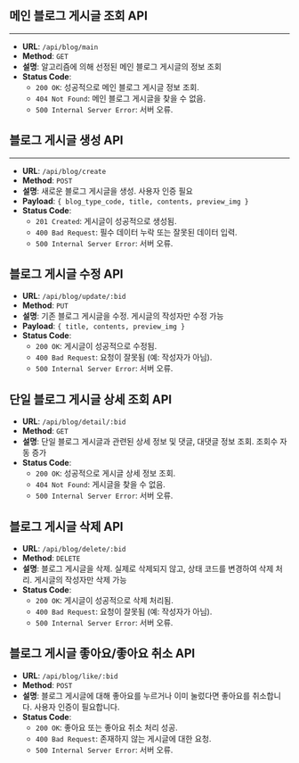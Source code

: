 ## 메인 블로그 게시글 조회 API

---

-   **URL**: `/api/blog/main`
-   **Method**: `GET`
-   **설명**: 알고리즘에 의해 선정된 메인 블로그 게시글의 정보 조회
-   **Status Code**:
    -   `200 OK`: 성공적으로 메인 블로그 게시글 정보 조회.
    -   `404 Not Found`: 메인 블로그 게시글을 찾을 수 없음.
    -   `500 Internal Server Error`: 서버 오류.

## 블로그 게시글 생성 API

---

-   **URL**: `/api/blog/create`
-   **Method**: `POST`
-   **설명**: 새로운 블로그 게시글을 생성. 사용자 인증 필요
-   **Payload**: `{ blog_type_code, title, contents, preview_img }`
-   **Status Code**:
    -   `201 Created`: 게시글이 성공적으로 생성됨.
    -   `400 Bad Request`: 필수 데이터 누락 또는 잘못된 데이터 입력.
    -   `500 Internal Server Error`: 서버 오류.

## 블로그 게시글 수정 API

-   **URL**: `/api/blog/update/:bid`
-   **Method**: `PUT`
-   **설명**: 기존 블로그 게시글을 수정. 게시글의 작성자만 수정 가능
-   **Payload**: `{ title, contents, preview_img }`
-   **Status Code**:
    -   `200 OK`: 게시글이 성공적으로 수정됨.
    -   `400 Bad Request`: 요청이 잘못됨 (예: 작성자가 아님).
    -   `500 Internal Server Error`: 서버 오류.

## 단일 블로그 게시글 상세 조회 API

-   **URL**: `/api/blog/detail/:bid`
-   **Method**: `GET`
-   **설명**: 단일 블로그 게시글과 관련된 상세 정보 및 댓글, 대댓글 정보 조회. 조회수 자동 증가
-   **Status Code**:
    -   `200 OK`: 성공적으로 게시글 상세 정보 조회.
    -   `404 Not Found`: 게시글을 찾을 수 없음.
    -   `500 Internal Server Error`: 서버 오류.

## 블로그 게시글 삭제 API

-   **URL**: `/api/blog/delete/:bid`
-   **Method**: `DELETE`
-   **설명**: 블로그 게시글을 삭제. 실제로 삭제되지 않고, 상태 코드를 변경하여 삭제 처리. 게시글의 작성자만 삭제 가능
-   **Status Code**:
    -   `200 OK`: 게시글이 성공적으로 삭제 처리됨.
    -   `400 Bad Request`: 요청이 잘못됨 (예: 작성자가 아님).
    -   `500 Internal Server Error`: 서버 오류.

## 블로그 게시글 좋아요/좋아요 취소 API

-   **URL**: `/api/blog/like/:bid`
-   **Method**: `POST`
-   **설명**: 블로그 게시글에 대해 좋아요를 누르거나 이미 눌렀다면 좋아요를 취소합니다. 사용자 인증이 필요합니다.
-   **Status Code**:
    -   `200 OK`: 좋아요 또는 좋아요 취소 처리 성공.
    -   `400 Bad Request`: 존재하지 않는 게시글에 대한 요청.
    -   `500 Internal Server Error`: 서버 오류.
